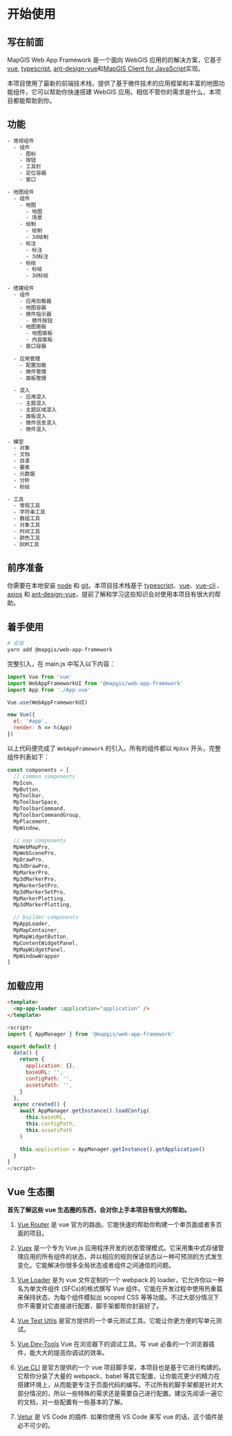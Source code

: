 # 开始使用

## 写在前面

MapGIS Web App Framework 是一个面向 WebGIS 应用的的解决方案，它基于 [vue](https://github.com/vuejs/vue), [typescript](https://www.typescriptlang.org/), [ant-design-vue](https://github.com/vueComponent/ant-design-vue)和[MapGIS Client for JavaScript](https://github.com/MapGIS/WebClient-JavaScript)实现。

本项目使用了最新的前端技术栈，提供了基于微件技术的应用框架和丰富的地图功能组件，它可以帮助你快速搭建 WebGIS 应用。相信不管你的需求是什么，本项目都能帮助到你。

## 功能

```txt
- 常规组件
  - 组件
    - 图标
    - 按钮
    - 工具栏
    - 定位容器
    - 窗口

- 地图组件
  - 组件
    - 地图
      - 地图
      - 场景
    - 绘制
      - 绘制
      - 3d绘制
    - 标注
      - 标注
      - 3d标注
    - 标绘
      - 标绘
      - 3d标绘

- 搭建组件
  - 组件
    - 应用加载器
    - 地图容器
    - 微件指示器
      - 微件按钮
    - 地图面板
      - 地图面板
      - 内容面板
    - 窗口容器

  - 应用管理
    - 配置加载
    - 微件管理
    - 面板管理

  - 混入
    - 应用混入
    - 主题混入
    - 主题区域混入
    - 面板混入
    - 微件信息混入
    - 微件混入

- 模型
  - 对象
  - 文档
  - 目录
  - 要素
  - 元数据
  - 分析
  - 标绘

- 工具
  - 常规工具
  - 字符串工具
  - 数组工具
  - 对象工具
  - 时间工具
  - 颜色工具
  - DOM工具
```

## 前序准备

你需要在本地安装 [node](http://nodejs.org/) 和 [git](https://git-scm.com/)。本项目技术栈基于 [typescript](https://www.typescriptlang.org/)、[vue](https://cn.vuejs.org/index.html)、[vue-cli](https://github.com/vuejs/vue-cli) 、[axios](https://github.com/axios/axios) 和 [ant-design-vue](https://github.com/vueComponent/ant-design-vue)，提前了解和学习这些知识会对使用本项目有很大的帮助。

## 着手使用

```bash
# 安装
yarn add @mapgis/web-app-framework
```

完整引入，在 main.js 中写入以下内容：

```js
import Vue from 'vue'
import WebAppFrameworkUI from '@mapgis/web-app-framework'
import App from './App.vue'

Vue.use(WebAppFrameworkUI)

new Vue({
  el: '#app',
  render: h => h(App)
})
```

以上代码便完成了 `WebAppFramework` 的引入。所有的组件都以 `MpXxx` 开头，完整组件列表如下：

```js
const components = [
  // common components
  MpIcon,
  MpButton,
  MpToolbar,
  MpToolbarSpace,
  MpToolbarCommand,
  MpToolbarCommandGroup,
  MpPlacement,
  MpWindow,

  // map components
  MpWebMapPro,
  MpWebScenePro,
  MpDrawPro,
  Mp3dDrawPro,
  MpMarkerPro,
  Mp3dMarkerPro,
  MpMarkerSetPro,
  Mp3dMarkerSetPro,
  MpMarkerPlotting,
  Mp3dMarkerPlotting,

  // builder components
  MpAppLoader,
  MpMapContainer,
  MpMapWidgetButton,
  MpContentWidgetPanel,
  MpMapWidgetPanel,
  MpWindowWrapper
]
```

## 加载应用

```html
<template>
  <mp-app-loader :application="application" />
</template>
```

```js
<script>
import { AppManager } from '@mapgis/web-app-framework'

export default {
  data() {
    return {
      application: {},
      baseURL: '',
      configPath: '',
      assetsPath: '',
    }
  },
  async created() {
    await AppManager.getInstance().loadConfig(
      this.baseURL,
      this.configPath,
      this.assetsPath
    )

    this.application = AppManager.getInstance().getApplication()
  }
}
</script>
```

## Vue 生态圈

**首先了解这些 vue 生态圈的东西，会对你上手本项目有很大的帮助。**

1. [Vue Router](https://router.vuejs.org/) 是 vue 官方的路由。它能快速的帮助你构建一个单页面或者多页面的项目。

2. [Vuex](https://vuex.vuejs.org/) 是一个专为 Vue.js 应用程序开发的状态管理模式。它采用集中式存储管理应用的所有组件的状态，并以相应的规则保证状态以一种可预测的方式发生变化。它能解决你很多全局状态或者组件之间通信的问题。

3. [Vue Loader](https://vue-loader.vuejs.org) 是为 vue 文件定制的一个 webpack 的 loader，它允许你以一种名为单文件组件 (SFCs)的格式撰写 Vue 组件。它能在开发过程中使用热重载来保持状态，为每个组件模拟出 scoped CSS 等等功能。不过大部分情况下你不需要对它直接进行配置，脚手架都帮你封装好了。

4. [Vue Test Utils](https://vue-test-utils.vuejs.org/) 是官方提供的一个单元测试工具。它能让你更方便的写单元测试。

5. [Vue Dev-Tools](https://github.com/vuejs/vue-devtools) Vue 在浏览器下的调试工具。写 vue 必备的一个浏览器插件，能大大的提高你调试的效率。

6. [Vue CLI](https://cli.vuejs.org/) 是官方提供的一个 vue 项目脚手架，本项目也是基于它进行构建的。它帮你分装了大量的 webpack、babel 等其它配置，让你能花更少的精力在搭建环境上，从而能更专注于页面代码的编写。不过所有的脚手架都是针对大部分情况的，所以一些特殊的需求还是需要自己进行配置。建议先阅读一遍它的文档，对一些配置有一些基本的了解。

7. [Vetur](https://github.com/vuejs/vetur) 是 VS Code 的插件. 如果你使用 VS Code 来写 vue 的话，这个插件是必不可少的。
